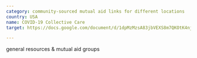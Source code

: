 ```yaml
---
category: community-sourced mutual aid links for different locations
country: USA
name: COVID-19 Collective Care
target: https://docs.google.com/document/d/1dpMzMzsA83jbVEXS8m7QKOtK4nj6gIUk1U1t6P4wShY/edit

---
```


general resources & mutual aid groups